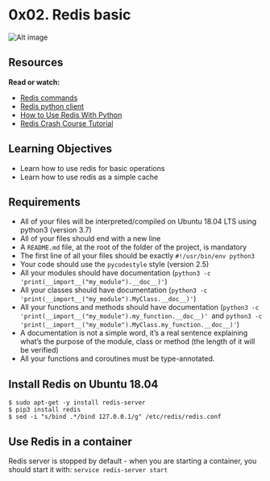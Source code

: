 # 0x02. Redis basic

![Alt image](https://s3.amazonaws.com/alx-intranet.hbtn.io/uploads/medias/2020/1/40eab4627f1bea7dfe5e.png?X-Amz-Algorithm=AWS4-HMAC-SHA256&X-Amz-Credential=AKIARDDGGGOUSBVO6H7D%2F20231022%2Fus-east-1%2Fs3%2Faws4_request&X-Amz-Date=20231022T203748Z&X-Amz-Expires=86400&X-Amz-SignedHeaders=host&X-Amz-Signature=8097530db33df2bed2a561a37f2e3a548d44beefc97c11df8eb4d1152155ef60)

## Resources
**Read or watch:**
- [Redis commands](https://intranet.alxswe.com/rltoken/lQ8ANhVfxDTxDr2UDSyQRA)
- [Redis python client](https://intranet.alxswe.com/rltoken/imfgFhAZPlg7YMZ_tHvFZw)
- [How to Use Redis With Python](https://intranet.alxswe.com/rltoken/7SluvFvgckwVgsvrfOf1CQ)
- [Redis Crash Course Tutorial](https://intranet.alxswe.com/rltoken/hJVo3XwMMFFoApyX8zPXvA)

## Learning Objectives
- Learn how to use redis for basic operations
- Learn how to use redis as a simple cache

## Requirements
- All of your files will be interpreted/compiled on Ubuntu 18.04 LTS using python3 (version 3.7)
- All of your files should end with a new line
- A `README.md` file, at the root of the folder of the project, is mandatory
- The first line of all your files should be exactly `#!/usr/bin/env python3`
- Your code should use the `pycodestyle` style (version 2.5)
- All your modules should have documentation (`python3 -c 'print(__import__("my_module").__doc__)'`)
- All your classes should have documentation (`python3 -c 'print(__import__("my_module").MyClass.__doc__)'`)
- All your functions and methods should have documentation (`python3 -c 'print(__import__("my_module").my_function.__doc__)' `and `python3 -c 'print(__import__("my_module").MyClass.my_function.__doc__)'`)
- A documentation is not a simple word, it’s a real sentence explaining what’s the purpose of the module, class or method (the length of it will be verified)
- All your functions and coroutines must be type-annotated.

## Install Redis on Ubuntu 18.04
``` shell
$ sudo apt-get -y install redis-server
$ pip3 install redis
$ sed -i "s/bind .*/bind 127.0.0.1/g" /etc/redis/redis.conf
```

## Use Redis in a container
Redis server is stopped by default - when you are starting a container, you should start it with: `service redis-server start`
